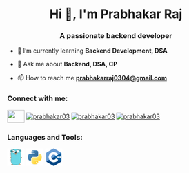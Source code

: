 <h1 align="center">Hi 👋, I'm Prabhakar Raj</h1>
<h3 align="center">A passionate backend developer</h3>

- 🌱 I’m currently learning **Backend Development, DSA**

- 💬 Ask me about **Backend, DSA, CP**

- 📫 How to reach me **prabhakarraj0304@gmail.com**

<h3 align="left">Connect with me:</h3>
<p align="left">
<a href="https://www.linkedin.com/in/prabhakar03/" target="blank"><img align="center" src="https://raw.githubusercontent.com/rahuldkjain/github-profile-readme-generator/master/src/images/icons/Social/linked-in-alt.svg" height="30" width="40" /></a>
<a href="https://www.codechef.com/users/prabhakar03" target="blank"><img align="center" src="https://cdn.jsdelivr.net/npm/simple-icons@3.1.0/icons/codechef.svg" alt="prabhakar03" height="30" width="40" /></a>
<a href="https://codeforces.com/profile/prabhakar03" target="blank"><img align="center" src="https://raw.githubusercontent.com/rahuldkjain/github-profile-readme-generator/master/src/images/icons/Social/codeforces.svg" alt="prabhakar03" height="30" width="40" /></a>
<a href="https://leetcode.com/u/prabhakar03/" target="blank"><img align="center" src="https://www.svgrepo.com/show/517366/leetcode.svg" alt="prabhakar03" height="30" width="40" /></a>
</p>

<h3 align="left">Languages and Tools:</h3>
<p align="left">
  <a href="https://www.w3schools.com/go/" target="_blank" rel="noreferrer" style="text-decoration: none; outline: none;"> <img src="https://raw.githubusercontent.com/devicons/devicon/master/icons/go/go-original.svg" alt="go" width="40" height="40"/> </a>
  <a href="https://www.w3schools.com/python/" target="_blank" rel="noreferrer" style="text-decoration: none; outline: none;"> <img src="https://raw.githubusercontent.com/devicons/devicon/master/icons/python/python-original.svg" alt="python" width="40" height="40"/> </a>
  <a href="https://www.w3schools.com/cpp/" target="_blank" rel="noreferrer" style="text-decoration: none; outline: none;"> <img src="https://raw.githubusercontent.com/devicons/devicon/master/icons/cplusplus/cplusplus-original.svg" alt="cplusplus" width="40" height="40"/> </a>
</p>
